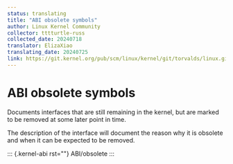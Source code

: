 ```yaml
---
status: translating
title: "ABI obsolete symbols"
author: Linux Kernel Community
collector: tttturtle-russ
collected_date: 20240718
translator: ElizaXiao
translating_date: 20240725
link: https://git.kernel.org/pub/scm/linux/kernel/git/torvalds/linux.git/tree/Documentation/admin-guide/abi-obsolete.rst
---
```


# ABI obsolete symbols

Documents interfaces that are still remaining in the kernel, but are
marked to be removed at some later point in time.

The description of the interface will document the reason why it is
obsolete and when it can be expected to be removed.

::: {.kernel-abi rst=""}
ABI/obsolete
:::
